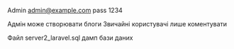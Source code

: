 Admin   admin@example.com
pass 1234

Адмін може створювати блоги
Звичайні користувачі лише коментувати 

Файл server2_laravel.sql дамп бази даних
